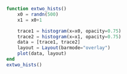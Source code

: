 ```julia
function extwo_hists()
    x0 = randn(500)
    x1 = x0+1

    trace1 = histogram(x=x0, opacity=0.75)
    trace2 = histogram(x=x1, opacity=0.75)
    data = [trace1, trace2]
    layout = Layout(barmode="overlay")
    plot(data, layout)
end
extwo_hists()
```


<div id="7e300588-9c0c-45c2-93af-82f55023ec9e"></div>

<script>
   thediv = document.getElementById('7e300588-9c0c-45c2-93af-82f55023ec9e');
var data = [{"type":"histogram","opacity":0.75,"x":[-0.02833225830303604,-0.35572640725890103,0.07810480309799031,0.58320446773176,-1.0169847332474304,0.5088604066604644,0.5933011634196652,1.4855337684872045,1.2223442731690193,0.580846097007756,-0.09811614339735818,-0.46066345901483696,-0.17771824738147574,2.598265686238901,0.7909969304844916,0.761003444241927,1.2197421151560428,1.0814239185752919,0.13064050013701814,0.6034612450646427,0.2937024932581258,-1.4550280725950784,0.3324159982507278,-0.6639580193903412,0.573827908845073,-0.3357157032432614,0.3395387874296692,-0.5193962853665336,-0.5491751239254804,-0.11393782430183594,-1.0853167287012968,-0.4376291428346592,1.8913733093062108,1.368150955632966,0.09580746223097591,-0.5402105492703216,-0.46858966401831076,-1.2200157797851077,0.29848308484228026,-0.22645738252083347,-0.038627421313380976,-0.26374899773208155,-0.24102646108778672,0.5540834299689694,0.038132073765751,0.9346081610026714,-0.32869145030748337,-1.2814088090069131,-0.16860041288047506,0.6540358614941747,0.2810797233191859,0.42659331475170775,0.06941524905493256,0.6542230279340114,0.21785758222909485,0.15556385089417368,-0.5872469522969763,0.3621791886378096,-0.9070133446726178,0.14540206496015975,1.2864582389302617,-1.0195340963106077,0.012304340956838382,0.08993782663747829,0.5965773665636275,-0.49204415777002125,0.6771900959280875,-0.8120173235213431,0.3103142631535039,1.9193670133770462,-1.7085770030694178,0.9873368685981562,0.6328382257253586,0.6568712378151041,0.11486920944718788,-1.7232156139991788,-2.0450052154044784,1.5717870380094676,0.3730984065532637,0.9682299905238291,0.6041064946488575,0.6083986089685187,-0.6330176863294655,-0.7764903139122995,-0.4860167853969626,-0.8026449470221685,0.3257077437931368,0.6286164001007745,0.8264508735082041,-0.992319047607816,-0.03317174109664911,1.2822679563301842,0.010880255405244153,-0.2268254040319781,0.13045512362651965,-1.201004273114546,0.8770330357916639,0.45449645612331613,0.38623634138648877,-0.5698470809207661,0.7712380991172297,0.27944314729225683,0.9831767850251651,-0.001505208830958953,-1.1978192222129216,0.8276588462803793,-1.165706669871385,-0.9695099463698587,-0.8039759085620443,-0.5421106909099688,-2.3238926940347397,0.09355595597957003,-1.540401242831236,1.5146038208370678,0.24858413162649126,0.37489879889228017,0.848141133163406,-1.0659734041632467,-1.468258207510298,0.685348053829954,-0.08984649089957265,-0.4663760569885,0.6058725048176848,0.3857392566215245,-0.18572919413440106,0.1486538915139418,-1.2706217416146592,0.7722369340297123,-0.7265607605936778,-0.28920848739662036,-0.12278533184434384,0.05707456024470289,-0.5804363454879077,-1.9842230662177693,-0.8961890927135251,0.0747043042106635,-0.654319966737081,-0.34597940576380304,-0.6657258520904213,-1.1303446699458208,-0.9205220068185181,1.1501066024335576,1.07429076825948,-1.6340855487209174,1.436935437494502,-0.26317835219997365,0.9167286367308571,0.0852996576477106,-0.32313172955243974,-0.6859742723240031,0.997386270404511,-1.0220079397199149,-2.2694336906453763,0.5376392435266867,1.2532350140697,0.002489962030237035,-1.6094273697602657,-0.12931837652894984,0.15579417838698031,-0.577060911642629,0.8538546442530383,1.8541539190420484,0.37338465245600794,-0.3701365432595217,0.1160613223544944,-0.5151071279695958,-0.5171295310359411,0.27900905788304886,1.2530987695572908,0.05658760536987521,-0.4787783748678672,-0.23624595744568985,-0.8518133231572173,-1.257592629674149,1.163580223960973,0.23318472498359105,1.2563976734421203,-0.0856513600284719,0.02564029955221583,0.050964568551187986,-1.5123643787168268,-0.3549281302781686,0.3133104838254431,-0.7096817303003038,-0.5964056079014926,-2.9257103508844957,1.2868371923332576,0.5062045470254657,1.6871648738434522,0.9279535060609255,-0.2229809111286851,0.5385699819867759,-0.3640483135264052,-0.2443873546602555,1.3366397623810171,1.328766048900617,0.6334443677720958,-2.377933169090341,0.8313852278926742,0.4307896521691238,-0.21702869263482497,-0.7671579990847734,-0.8974056552842264,-1.3355390161407732,1.6220138053305364,-0.17140303354635367,0.8239136691905191,0.07878166146249924,-0.23133619588442733,1.543219963292753,0.137127367369819,0.5605253510485624,-0.15983844572625083,1.0069492116486187,1.405915181620254,1.0663597763762611,1.0264879254447157,-0.4589632120263352,-0.8445122249226282,0.08357275216266762,1.1745507056220643,0.3471836430389627,-0.29640858857901303,-1.1230949244505237,-1.253067072248907,-0.39208316566731805,-0.14317932253952842,-0.5754020749577563,-0.39271305586695343,1.6099297076838603,1.6655629499244295,1.3422202541019417,1.13936388054513,-0.5080756752609314,-0.180866865304011,2.3544894493267714,0.0954720399208844,2.0014150740116117,1.1303262068768332,-0.04116368610318226,0.0499672994988574,0.6527412389418359,1.2715177827111526,-0.1914871009181976,-0.5014621230732724,-0.6716841357701204,0.027663895065843633,-1.1569340008227158,-1.9009217413285362,-0.6615847764375602,0.16687698307894855,-0.017385927727549273,0.7383261214384267,-0.18091527790559103,0.4693548499739231,0.7903891914376114,-0.4760726249676531,0.9063839054502227,0.5501054955488566,-0.5878477955980309,0.3404444513212899,-0.4067477864629586,-0.26601444914612205,0.6699013367411836,-0.2052360232064239,0.8223664426074891,-0.04915868015847022,-1.0798372349329157,0.39017575639999913,-1.0338113706056378,0.033878033760848456,1.4798261463714697,0.998837302610011,0.4723824842197229,-1.7574587049827255,-0.5518699629740588,0.35804364872028105,-0.919135092117147,0.1543750947168532,-0.8486500127381006,-1.6472567444528632,-1.8130498374002513,-0.24191075137057447,0.622190015250419,-0.96204441021615,-0.04493705722854768,0.1284898162433765,2.120958215178579,0.29081564281391115,0.12828304602775834,0.8815481460621802,-0.9814774384884779,-1.2278112369315624,0.410089193339182,1.4137875517851377,-0.931637746695701,1.350583526657145,-1.2826485486960788,-0.7046808338400189,-1.2293788668129626,0.7748600449550113,-1.4692683313775763,1.6406488507129418,-0.6793691925284034,-0.30429719612665007,-1.0681711803441531,0.40020717514052684,-0.7152755698829132,-0.5101143910025998,0.43746884598977526,0.43554598674246897,-1.8819740624923325,0.929201257723738,0.06743394664442397,-0.627886623615938,0.9450953775439638,1.1211198906799362,0.608150000609908,0.6734371137756612,0.39296332845834214,-0.2422252133286434,-0.1722253618413348,0.9034477686568755,-1.9471828117088894,1.3882758395168417,0.9533540218300599,0.08008072137039021,0.04587632927556055,2.1016816081489598,-0.17247266944195294,1.856713154405815,0.10787763564751802,1.2057892789144904,-1.5698585165656533,-1.9026733541440213,0.8244700484814197,0.5222099056904388,-1.6491235782404123,-0.19702970069465098,-0.5443447410657731,1.0765709395484833,-1.4829350442863876,-0.6998685650271662,0.3505994247687807,0.783266495058426,0.3831912856729056,-1.5392709921083085,0.4699814144542238,0.21360537565987656,-0.0033519599015885905,-1.8854185918840602,-0.5606935785516861,1.1608816626956506,-0.37652979105144513,-1.477531879740726,-2.2335083268474887,-0.02579728861085285,-0.7681449300783149,0.31618674633926763,-0.3408218287421113,-0.5556393618311974,2.2669215033125267,0.2974749714518462,1.0825039809954746,0.5453381019664704,-0.2184676442428727,0.5596204108493033,-0.6086961631258211,0.1887200479416791,0.15767373026439577,0.8369130514526641,0.9169950920490834,1.1920006854768517,-1.6122573036736436,2.0780133693254523,0.36610624869228364,-0.22003073113796634,0.4314984424150469,-0.3413581534753718,-0.3513610210179593,0.15886004971130566,-0.5328415851401345,-0.4331735861368902,1.3561963871141405,-1.2197696394454642,-0.907252111867423,0.34526030587015866,-0.3724886033921076,1.7957392717432588,-0.0018519114051776843,1.1077161480369693,-1.4204061274459903,0.31726331633177124,-0.008504522828716771,0.013479373772202605,-0.9097242487565189,1.3457754435456784,-1.077742924724506,0.7301576549996405,0.6972032433303867,-1.5418389475799081,-1.3859737731053494,-0.2686124930872426,-0.21480258866939908,0.251764809439166,1.5530136821997447,-1.7637299174481973,1.6124577104767888,-0.6002579324201762,1.4937403315491002,-0.20830381193099287,0.26555906944945956,0.06655419575001637,1.890065657878106,-0.6424299259096939,-0.49111682348725827,-2.5821910998187385,0.3019492658789739,-0.6873704824506361,0.928937847978182,0.517487767400945,0.22862074578550592,-0.4267538822937587,-0.9451195198552185,1.5840228314121085,0.27483022527320233,1.26750626283996,-0.7929275423326239,-0.6246297439539367,0.0651283689736005,1.6587569937256441,0.6977719466230371,0.5157066257394032,-0.42643274957700994,0.3776986085306885,0.42097988982579443,1.4389924638030225,0.6961476735532995,0.6970727417784363,0.9576026435404507,-0.556072525321031,-1.2926962605389203,0.6357803002249292,-0.06044958233162349,1.1230817594982656,0.01468925231020683,-0.2501407232458813,0.07863091150909124,-0.20899167794440698,0.39793860901341144,-0.05680070335867008,1.189859224126727,-1.8610294460502308,-0.2072946232196076,-0.42378521916103257,-0.6952618242658207,-0.982077333758926,-1.058740673168378,-0.5553749215055864,-0.9466729616152768,-1.277353060939749,0.47354326062105434,-0.6775773724715781,0.9122278410390853,1.2660540438665908,1.464432922750622,-0.3855704395798783,-0.9590261197438785,0.39625603385594715,-0.44891862761536067,1.675500984118341,-1.559828977019248,-0.4833582965561236,0.3629150552343662,-0.5322045617120187,-0.2762077239483145,-0.6537148367681582,-2.416777328621666,-0.2938643271645077,0.21408676094716683,-0.1130761804454522,-0.7408586306896419,-0.9305474962605427,-1.4694603702394278,1.2275186406592251,-2.1827449867910045,1.1180875554713812,1.1670628349504908,0.4072239985672938,0.5610473812213369,0.6331873099420705,0.7493477429420947,1.072788941876785,0.5027602930156557,0.732657502438651,-0.8240842755422537,-1.218448369903565,0.6776469560454662,-1.1526727962513434,0.44471620987895083]},{"type":"histogram","opacity":0.75,"x":[0.9716677416969639,0.644273592741099,1.0781048030979903,1.58320446773176,-0.01698473324743044,1.5088604066604643,1.5933011634196652,2.4855337684872048,2.2223442731690195,1.580846097007756,0.9018838566026418,0.539336540985163,0.8222817526185242,3.598265686238901,1.7909969304844915,1.761003444241927,2.219742115156043,2.081423918575292,1.1306405001370181,1.6034612450646426,1.2937024932581258,-0.4550280725950784,1.3324159982507278,0.33604198060965884,1.573827908845073,0.6642842967567386,1.3395387874296691,0.4806037146334664,0.4508248760745196,0.886062175698164,-0.0853167287012968,0.5623708571653407,2.8913733093062106,2.368150955632966,1.095807462230976,0.45978945072967836,0.5314103359816893,-0.22001577978510767,1.2984830848422804,0.7735426174791665,0.9613725786866191,0.7362510022679185,0.7589735389122133,1.5540834299689694,1.038132073765751,1.9346081610026715,0.6713085496925166,-0.2814088090069131,0.831399587119525,1.6540358614941746,1.281079723319186,1.4265933147517078,1.0694152490549325,1.6542230279340115,1.217857582229095,1.1555638508941737,0.4127530477030237,1.3621791886378096,0.09298665532738215,1.1454020649601597,2.286458238930262,-0.01953409631060765,1.0123043409568384,1.0899378266374784,1.5965773665636274,0.5079558422299788,1.6771900959280877,0.18798267647865685,1.3103142631535039,2.9193670133770464,-0.7085770030694178,1.987336868598156,1.6328382257253586,1.6568712378151043,1.114869209447188,-0.7232156139991788,-1.0450052154044784,2.5717870380094676,1.3730984065532637,1.9682299905238292,1.6041064946488575,1.6083986089685187,0.36698231367053447,0.2235096860877005,0.5139832146030374,0.1973550529778315,1.3257077437931368,1.6286164001007744,1.8264508735082041,0.007680952392184026,0.9668282589033509,2.282267956330184,1.010880255405244,0.7731745959680218,1.1304551236265197,-0.20100427311454605,1.8770330357916638,1.4544964561233162,1.3862363413864887,0.4301529190792339,1.7712380991172298,1.2794431472922567,1.9831767850251651,0.998494791169041,-0.19781922221292159,1.8276588462803793,-0.16570666987138494,0.030490053630141345,0.19602409143795574,0.4578893090900312,-1.3238926940347397,1.09355595597957,-0.5404012428312359,2.514603820837068,1.2485841316264912,1.3748987988922803,1.8481411331634061,-0.06597340416324671,-0.4682582075102979,1.6853480538299541,0.9101535091004274,0.5336239430115,1.6058725048176847,1.3857392566215245,0.814270805865599,1.1486538915139417,-0.27062174161465924,1.7722369340297122,0.2734392394063222,0.7107915126033797,0.8772146681556562,1.057074560244703,0.4195636545120923,-0.9842230662177693,0.10381090728647491,1.0747043042106634,0.34568003326291896,0.654020594236197,0.33427414790957866,-0.13034466994582083,0.07947799318148185,2.1501066024335573,2.07429076825948,-0.6340855487209174,2.436935437494502,0.7368216478000263,1.9167286367308571,1.0852996576477105,0.6768682704475603,0.3140257276759969,1.9973862704045109,-0.022007939719914882,-1.2694336906453763,1.5376392435266868,2.2532350140697,1.002489962030237,-0.6094273697602657,0.8706816234710502,1.1557941783869803,0.42293908835737104,1.8538546442530381,2.8541539190420484,1.373384652456008,0.6298634567404783,1.1160613223544944,0.4848928720304042,0.48287046896405894,1.2790090578830489,2.253098769557291,1.0565876053698753,0.5212216251321329,0.7637540425543101,0.14818667684278275,-0.2575926296741491,2.163580223960973,1.233184724983591,2.2563976734421205,0.9143486399715282,1.0256402995522158,1.050964568551188,-0.5123643787168268,0.6450718697218314,1.313310483825443,0.2903182696996962,0.40359439209850745,-1.9257103508844957,2.2868371923332576,1.5062045470254657,2.687164873843452,1.9279535060609256,0.7770190888713149,1.5385699819867757,0.6359516864735948,0.7556126453397445,2.336639762381017,2.328766048900617,1.6334443677720958,-1.377933169090341,1.831385227892674,1.430789652169124,0.7829713073651751,0.23284200091522655,0.10259434471577356,-0.3355390161407732,2.6220138053305364,0.8285969664536463,1.8239136691905191,1.0787816614624992,0.7686638041155727,2.543219963292753,1.137127367369819,1.5605253510485624,0.8401615542737492,2.0069492116486187,2.405915181620254,2.0663597763762613,2.026487925444716,0.5410367879736648,0.15548777507737177,1.0835727521626677,2.1745507056220643,1.3471836430389628,0.7035914114209869,-0.12309492445052372,-0.253067072248907,0.607916834332682,0.8568206774604716,0.4245979250422437,0.6072869441330466,2.60992970768386,2.6655629499244293,2.3422202541019415,2.13936388054513,0.49192432473906855,0.819133134695989,3.3544894493267714,1.0954720399208844,3.0014150740116117,2.130326206876833,0.9588363138968178,1.0499672994988574,1.6527412389418359,2.2715177827111526,0.8085128990818025,0.4985378769267276,0.3283158642298796,1.0276638950658437,-0.1569340008227158,-0.9009217413285362,0.3384152235624398,1.1668769830789485,0.9826140722724507,1.7383261214384267,0.819084722094409,1.469354849973923,1.7903891914376113,0.5239273750323469,1.9063839054502227,1.5501054955488565,0.4121522044019691,1.3404444513212899,0.5932522135370414,0.733985550853878,1.6699013367411837,0.7947639767935761,1.822366442607489,0.9508413198415298,-0.07983723493291572,1.3901757563999992,-0.03381137060563777,1.0338780337608484,2.4798261463714697,1.998837302610011,1.4723824842197228,-0.7574587049827255,0.44813003702594123,1.358043648720281,0.08086490788285305,1.1543750947168532,0.1513499872618994,-0.6472567444528632,-0.8130498374002513,0.7580892486294255,1.622190015250419,0.03795558978385005,0.9550629427714523,1.1284898162433765,3.120958215178579,1.2908156428139113,1.1282830460277584,1.8815481460621801,0.018522561511522095,-0.22781123693156236,1.410089193339182,2.4137875517851377,0.06836225330429901,2.350583526657145,-0.2826485486960788,0.2953191661599811,-0.2293788668129626,1.7748600449550112,-0.4692683313775763,2.6406488507129415,0.32063080747159656,0.6957028038733499,-0.06817118034415315,1.400207175140527,0.2847244301170868,0.4898856089974002,1.4374688459897753,1.435545986742469,-0.8819740624923325,1.9292012577237379,1.067433946644424,0.37211337638406194,1.9450953775439639,2.1211198906799362,1.6081500006099079,1.6734371137756612,1.3929633284583423,0.7577747866713566,0.8277746381586653,1.9034477686568754,-0.9471828117088894,2.388275839516842,1.95335402183006,1.0800807213703902,1.0458763292755606,3.1016816081489598,0.8275273305580471,2.8567131544058153,1.107877635647518,2.2057892789144904,-0.5698585165656533,-0.9026733541440213,1.8244700484814196,1.5222099056904388,-0.6491235782404123,0.802970299305349,0.45565525893422687,2.0765709395484833,-0.48293504428638756,0.3001314349728338,1.3505994247687807,1.783266495058426,1.3831912856729056,-0.5392709921083085,1.4699814144542238,1.2136053756598766,0.9966480400984115,-0.8854185918840602,0.4393064214483139,2.1608816626956506,0.6234702089485549,-0.477531879740726,-1.2335083268474887,0.9742027113891472,0.23185506992168514,1.3161867463392676,0.6591781712578887,0.44436063816880256,3.2669215033125267,1.2974749714518463,2.0825039809954746,1.5453381019664705,0.7815323557571273,1.5596204108493033,0.3913038368741789,1.188720047941679,1.1576737302643958,1.8369130514526641,1.9169950920490835,2.1920006854768515,-0.6122573036736436,3.0780133693254523,1.3661062486922837,0.7799692688620337,1.431498442415047,0.6586418465246282,0.6486389789820407,1.1588600497113057,0.46715841485986553,0.5668264138631098,2.3561963871141405,-0.21976963944546424,0.09274788813257695,1.3452603058701587,0.6275113966078925,2.7957392717432588,0.9981480885948223,2.1077161480369693,-0.42040612744599026,1.3172633163317713,0.9914954771712833,1.0134793737722025,0.09027575124348108,2.345775443545678,-0.07774292472450606,1.7301576549996405,1.6972032433303867,-0.5418389475799081,-0.3859737731053494,0.7313875069127573,0.785197411330601,1.251764809439166,2.5530136821997447,-0.7637299174481973,2.6124577104767885,0.3997420675798238,2.4937403315491,0.7916961880690071,1.2655590694494596,1.0665541957500164,2.890065657878106,0.35757007409030606,0.5088831765127417,-1.5821910998187385,1.301949265878974,0.31262951754936386,1.928937847978182,1.517487767400945,1.2286207457855058,0.5732461177062413,0.05488048014478153,2.5840228314121085,1.2748302252732024,2.26750626283996,0.20707245766737614,0.37537025604606333,1.0651283689736004,2.6587569937256443,1.6977719466230372,1.5157066257394032,0.5735672504229901,1.3776986085306886,1.4209798898257944,2.4389924638030225,1.6961476735532997,1.6970727417784364,1.9576026435404508,0.443927474678969,-0.2926962605389203,1.6357803002249292,0.9395504176683765,2.1230817594982656,1.014689252310207,0.7498592767541187,1.0786309115090913,0.791008322055593,1.3979386090134114,0.94319929664133,2.189859224126727,-0.8610294460502308,0.7927053767803924,0.5762147808389675,0.3047381757341793,0.01792266624107397,-0.058740673168377944,0.4446250784944136,0.05332703838472319,-0.277353060939749,1.4735432606210543,0.3224226275284219,1.9122278410390852,2.266054043866591,2.464432922750622,0.6144295604201218,0.040973880256121475,1.396256033855947,0.5510813723846393,2.675500984118341,-0.5598289770192479,0.5166417034438764,1.362915055234366,0.4677954382879813,0.7237922760516855,0.3462851632318418,-1.416777328621666,0.7061356728354923,1.2140867609471668,0.8869238195545478,0.25914136931035814,0.06945250373945733,-0.46946037023942777,2.227518640659225,-1.1827449867910045,2.118087555471381,2.1670628349504906,1.4072239985672939,1.561047381221337,1.6331873099420706,1.7493477429420947,2.072788941876785,1.5027602930156556,1.732657502438651,0.17591572445774628,-0.2184483699035651,1.677646956045466,-0.15267279625134345,1.4447162098789508]}]
var layout = {"barmode":"overlay","margin":{"r":50,"l":50,"b":50,"t":60}}

Plotly.plot(thediv, data,  layout, {showLink: false});

 </script>



